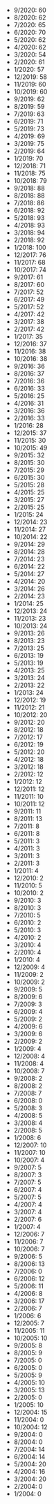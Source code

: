 *  9/2020: 60
*  8/2020: 62
*  7/2020: 65
*  6/2020: 70
*  5/2020: 62
*  4/2020: 62
*  3/2020: 54
*  2/2020: 61
*  1/2020: 57
*  12/2019: 58
*  11/2019: 60
*  10/2019: 60
*  9/2019: 62
*  8/2019: 59
*  7/2019: 63
*  6/2019: 71
*  5/2019: 73
*  4/2019: 69
*  3/2019: 75
*  2/2019: 64
*  1/2019: 70
*  12/2018: 71
*  11/2018: 75
*  10/2018: 79
*  9/2018: 88
*  8/2018: 88
*  7/2018: 86
*  6/2018: 92
*  5/2018: 93
*  4/2018: 93
*  3/2018: 94
*  2/2018: 92
*  1/2018: 100
*  12/2017: 76
*  11/2017: 68
*  10/2017: 74
*  9/2017: 61
*  8/2017: 60
*  7/2017: 52
*  6/2017: 49
*  5/2017: 52
*  4/2017: 42
*  3/2017: 38
*  2/2017: 42
*  1/2017: 35
*  12/2016: 37
*  11/2016: 38
*  10/2016: 38
*  9/2016: 36
*  8/2016: 37
*  7/2016: 36
*  6/2016: 33
*  5/2016: 25
*  4/2016: 31
*  3/2016: 36
*  2/2016: 33
*  1/2016: 28
*  12/2015: 37
*  11/2015: 30
*  10/2015: 49
*  9/2015: 32
*  8/2015: 30
*  7/2015: 29
*  6/2015: 30
*  5/2015: 28
*  4/2015: 25
*  3/2015: 27
*  2/2015: 25
*  1/2015: 24
*  12/2014: 23
*  11/2014: 27
*  10/2014: 22
*  9/2014: 29
*  8/2014: 28
*  7/2014: 23
*  6/2014: 22
*  5/2014: 27
*  4/2014: 20
*  3/2014: 26
*  2/2014: 23
*  1/2014: 25
*  12/2013: 24
*  11/2013: 23
*  10/2013: 24
*  9/2013: 26
*  8/2013: 23
*  7/2013: 25
*  6/2013: 19
*  5/2013: 19
*  4/2013: 25
*  3/2013: 24
*  2/2013: 22
*  1/2013: 24
*  12/2012: 19
*  11/2012: 21
*  10/2012: 20
*  9/2012: 20
*  8/2012: 18
*  7/2012: 17
*  6/2012: 19
*  5/2012: 20
*  4/2012: 18
*  3/2012: 18
*  2/2012: 12
*  1/2012: 12
*  12/2011: 12
*  11/2011: 10
*  10/2011: 12
*  9/2011: 11
*  8/2011: 13
*  7/2011: 8
*  6/2011: 8
*  5/2011: 3
*  4/2011: 3
*  3/2011: 3
*  2/2011: 3
*  1/2011: 4
*  12/2010: 2
*  11/2010: 5
*  10/2010: 2
*  9/2010: 3
*  8/2010: 3
*  7/2010: 5
*  6/2010: 2
*  5/2010: 3
*  4/2010: 2
*  3/2010: 4
*  2/2010: 4
*  1/2010: 4
*  12/2009: 4
*  11/2009: 2
*  10/2009: 2
*  9/2009: 5
*  8/2009: 6
*  7/2009: 3
*  6/2009: 4
*  5/2009: 2
*  4/2009: 6
*  3/2009: 6
*  2/2009: 2
*  1/2009: 4
*  12/2008: 4
*  11/2008: 4
*  10/2008: 7
*  9/2008: 2
*  8/2008: 2
*  7/2008: 7
*  6/2008: 0
*  5/2008: 3
*  4/2008: 5
*  3/2008: 4
*  2/2008: 5
*  1/2008: 6
*  12/2007: 10
*  11/2007: 10
*  10/2007: 4
*  9/2007: 5
*  8/2007: 3
*  7/2007: 5
*  6/2007: 4
*  5/2007: 5
*  4/2007: 4
*  3/2007: 4
*  2/2007: 6
*  1/2007: 4
*  12/2006: 7
*  11/2006: 7
*  10/2006: 7
*  9/2006: 5
*  8/2006: 13
*  7/2006: 0
*  6/2006: 12
*  5/2006: 11
*  4/2006: 8
*  3/2006: 17
*  2/2006: 7
*  1/2006: 6
*  12/2005: 7
*  11/2005: 11
*  10/2005: 10
*  9/2005: 8
*  8/2005: 9
*  7/2005: 0
*  6/2005: 0
*  5/2005: 9
*  4/2005: 10
*  3/2005: 13
*  2/2005: 0
*  1/2005: 10
*  12/2004: 15
*  11/2004: 0
*  10/2004: 12
*  9/2004: 0
*  8/2004: 0
*  7/2004: 14
*  6/2004: 14
*  5/2004: 20
*  4/2004: 16
*  3/2004: 20
*  2/2004: 0
*  1/2004: 0